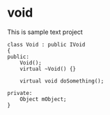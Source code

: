 # void
This is sample text project

```
class Void : public IVoid
{
public:
    Void();
    virtual ~Void() {}
    
    virtual void doSomething();

private:
    Object mObject;
}
